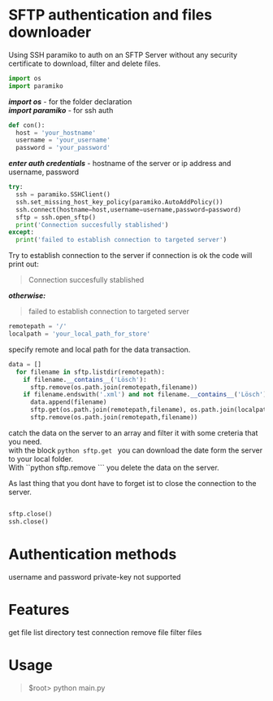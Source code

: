 # SFTP authentication and files downloader
Using SSH paramiko to auth on an SFTP Server without any security certificate to download, filter and delete files.   

```python
import os
import paramiko
```
***import os*** - for the folder declaration  
***import paramiko*** - for ssh auth

```python
def con():
  host = 'your_hostname'
  username = 'your_username'
  password = 'your_password'
```
***enter auth credentials*** - hostname of the server or ip address and username, password

```python
try:
  ssh = paramiko.SSHClient()
  ssh.set_missing_host_key_policy(paramiko.AutoAddPolicy())
  ssh.connect(hostname=host,username=username,password=password)
  sftp = ssh.open_sftp()
  print('Connection succesfully stablished')
except:
  print('failed to establish connection to targeted server')
```
Try to establish connection to the server if connection is ok the code will print out:  
> Connection succesfully stablished  

***otherwise:***  

> failed to establish connection to targeted server  

```python 
remotepath = '/'
localpath = 'your_local_path_for_store'
```

specify remote and local path for the data transaction.  

```python
data = []
  for filename in sftp.listdir(remotepath):
    if filename.__contains__('Lösch'):
      sftp.remove(os.path.join(remotepath,filename))
    if filename.endswith('.xml') and not filename.__contains__('Lösch'):
      data.append(filename)
      sftp.get(os.path.join(remotepath,filename), os.path.join(localpath,filename))
      sftp.remove(os.path.join(remotepath,filename))
```
catch the data on the server to an array and filter it with some creteria that you need.  
with the block ```python sftp.get ``` you can download the date form the server to your local folder.  
With ``python sftp.remove ``` you delete the data on the server. 

As last thing that you dont have to forget ist to close the connection to the server.

```python

sftp.close()
ssh.close()
```

# Authentication methods
username and password
private-key not supported

# Features 
get file
list directory
test connection
remove file
filter files

# Usage 

> $root> python main.py
